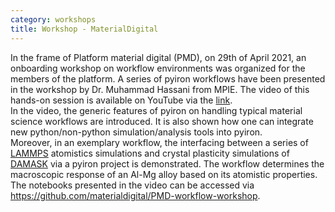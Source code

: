 ```yaml
---
category: workshops
title: Workshop - MaterialDigital
---
```

In the frame of Platform material digital (PMD), on 29th of April 2021, an onboarding workshop on workflow environments was organized for the members of the platform. A series of pyiron workflows have been presented in the workshop by Dr. Muhammad Hassani from MPIE. The video of this hands-on session is available on YouTube via the [link](https://youtu.be/xNkzZx5Be8c).    
In the video, the generic features of pyiron on handling typical material science workflows are introduced. It is also shown how one can integrate new python/non-python simulation/analysis tools into pyiron.  
Moreover, in an exemplary workflow, the interfacing between a series of [LAMMPS](https://lammps.org) atomistics simulations and crystal plasticity simulations of [DAMASK](https://damask.mpie.de/) via a pyiron project is demonstrated. The workflow determines the macroscopic response of an Al-Mg alloy based on its atomistic properties.  
The notebooks presented in the video can be accessed via https://github.com/materialdigital/PMD-workflow-workshop.  
